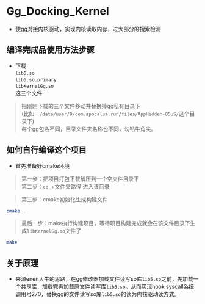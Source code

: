 # Gg_Docking_Kernel

- 使gg对接内核驱动，实现内核读取内存，过大部分的搜索检测


## 编译完成品使用方法步骤

- 下载\
`lib5.so`\
`lib5.so.primary`\
`libKernelGg.so`\
这三个文件

> 把刚刚下载的三个文件移动并替换掉gg私有目录下
> \
(比如：`/data/user/0/com.apocalua.run/files/AppHidden-85uS/`这个目录下)
> \
每个gg包名不同，目录文件夹名称也不同，勿钻牛角尖。



## 如何自行编译这个项目

- 首先准备好cmake环境

> 第一步：把项目打包下载解压到一个空文件目录下\
第二步：`cd `+文件夹路径 进入该目录


> 第三步：cmake初始化生成构建文件
```sh
cmake .
```


> 最后一步：make执行构建项目，等待项目构建完成就会在该文件目录下生成`libKernelGg.so`文件了
```sh
make
```



## 关于原理

- 来源enen大牛的思路，在gg修改器加载文件读写so库`lib5.so`之前，先加载一个共享库，加载完再加载原文件读写库`lib5.so`。从而实现hook syscall系统调用号270，替换gg的文件读写so库`lib5.so`的读为内核驱动读方式。
